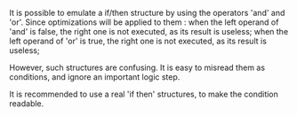 It is possible to emulate a if/then structure by using the operators 'and' and 'or'. Since optimizations will be applied to them : 
when the left operand of 'and' is false, the right one is not executed, as its result is useless; 
when the left operand of 'or' is true, the right one is not executed, as its result is useless; 

However, such structures are confusing. It is easy to misread them as conditions, and ignore an important logic step. 

<?php

// Either connect, or die
mysql_connect('localhost', $user, $pass) or die();

// Defines a constant if not found. 
defined('SOME_CONSTANT') and define('SOME_CONSTANT', 1);

?>

It is recommended to use a real 'if then' structures, to make the condition readable.
